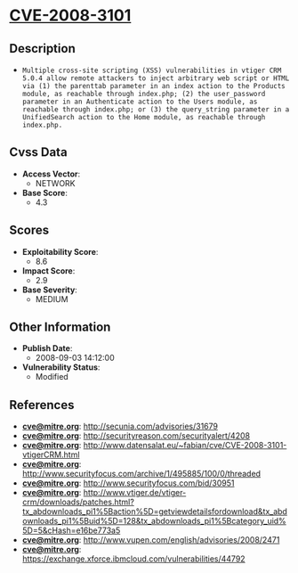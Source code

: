 
# [CVE-2008-3101](https://cve.mitre.org/cgi-bin/cvename.cgi?name=CVE-2008-3101)

## Description

- `Multiple cross-site scripting (XSS) vulnerabilities in vtiger CRM 5.0.4 allow remote attackers to inject arbitrary web script or HTML via (1) the parenttab parameter in an index action to the Products module, as reachable through index.php; (2) the user_password parameter in an Authenticate action to the Users module, as reachable through index.php; or (3) the query_string parameter in a UnifiedSearch action to the Home module, as reachable through index.php.`

## Cvss Data

- **Access Vector**:
  - NETWORK
- **Base Score**:
  - 4.3

## Scores

- **Exploitability Score**:
  - 8.6
- **Impact Score**:
  - 2.9
- **Base Severity**:
  - MEDIUM

## Other Information

- **Publish Date**:
  - 2008-09-03 14:12:00
- **Vulnerability Status**:
  - Modified

## References

- **cve@mitre.org**: http://secunia.com/advisories/31679
- **cve@mitre.org**: http://securityreason.com/securityalert/4208
- **cve@mitre.org**: http://www.datensalat.eu/~fabian/cve/CVE-2008-3101-vtigerCRM.html
- **cve@mitre.org**: http://www.securityfocus.com/archive/1/495885/100/0/threaded
- **cve@mitre.org**: http://www.securityfocus.com/bid/30951
- **cve@mitre.org**: http://www.vtiger.de/vtiger-crm/downloads/patches.html?tx_abdownloads_pi1%5Baction%5D=getviewdetailsfordownload&tx_abdownloads_pi1%5Buid%5D=128&tx_abdownloads_pi1%5Bcategory_uid%5D=5&cHash=e16be773a5
- **cve@mitre.org**: http://www.vupen.com/english/advisories/2008/2471
- **cve@mitre.org**: https://exchange.xforce.ibmcloud.com/vulnerabilities/44792
